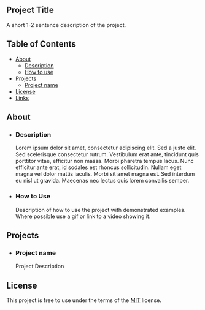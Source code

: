 
## Project Title
A short 1-2 sentence description of the project.

## Table of Contents

- [About](#About)
    - [Description](#Description)
    - [How to use](#How-to-use)
- [Projects](#Projects)
    - [Project name](#Project-name)
- [License](#License)
- [Links](#Links)

## About      
- ### Description
    Lorem ipsum dolor sit amet, consectetur adipiscing elit. Sed a justo elit. Sed scelerisque consectetur rutrum. Vestibulum erat ante, tincidunt quis porttitor vitae, efficitur non massa. Morbi pharetra tempus lacus. Nunc efficitur ante erat, id sodales est rhoncus sollicitudin. Nullam eget magna vel dolor mattis iaculis. Morbi sit amet magna est. Sed interdum eu nisl ut gravida. Maecenas nec lectus quis lorem convallis semper.

- ### How to Use
    Description of how to use the project with demonstrated examples.
    Where possible use a gif or link to a video showing it. 


## Projects
- ### Project name
    Project Description

## License
This project is free to use under the terms of the [MIT](LICENSE.md) license.



